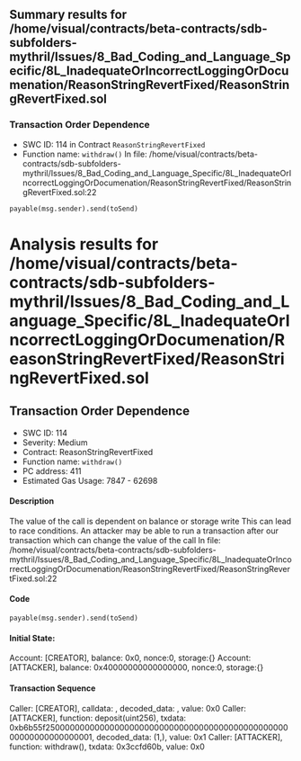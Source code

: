 ## Summary results for /home/visual/contracts/beta-contracts/sdb-subfolders-mythril/Issues/8_Bad_Coding_and_Language_Specific/8L_InadequateOrIncorrectLoggingOrDocumenation/ReasonStringRevertFixed/ReasonStringRevertFixed.sol
### Transaction Order Dependence
- SWC ID: 114 in Contract `ReasonStringRevertFixed`
- Function name: `withdraw()`
In file: /home/visual/contracts/beta-contracts/sdb-subfolders-mythril/Issues/8_Bad_Coding_and_Language_Specific/8L_InadequateOrIncorrectLoggingOrDocumenation/ReasonStringRevertFixed/ReasonStringRevertFixed.sol:22
```
payable(msg.sender).send(toSend)
```
# Analysis results for /home/visual/contracts/beta-contracts/sdb-subfolders-mythril/Issues/8_Bad_Coding_and_Language_Specific/8L_InadequateOrIncorrectLoggingOrDocumenation/ReasonStringRevertFixed/ReasonStringRevertFixed.sol

## Transaction Order Dependence
- SWC ID: 114
- Severity: Medium
- Contract: ReasonStringRevertFixed
- Function name: `withdraw()`
- PC address: 411
- Estimated Gas Usage: 7847 - 62698

#### Description

The value of the call is dependent on balance or storage write
This can lead to race conditions. An attacker may be able to run a transaction after our transaction which can change the value of the call
In file: /home/visual/contracts/beta-contracts/sdb-subfolders-mythril/Issues/8_Bad_Coding_and_Language_Specific/8L_InadequateOrIncorrectLoggingOrDocumenation/ReasonStringRevertFixed/ReasonStringRevertFixed.sol:22

#### Code

```
payable(msg.sender).send(toSend)
```

#### Initial State:

Account: [CREATOR], balance: 0x0, nonce:0, storage:{}
Account: [ATTACKER], balance: 0x40000000000000000, nonce:0, storage:{}

#### Transaction Sequence

Caller: [CREATOR], calldata: , decoded_data: , value: 0x0
Caller: [ATTACKER], function: deposit(uint256), txdata: 0xb6b55f250000000000000000000000000000000000000000000000000000000000000001, decoded_data: (1,), value: 0x1
Caller: [ATTACKER], function: withdraw(), txdata: 0x3ccfd60b, value: 0x0


